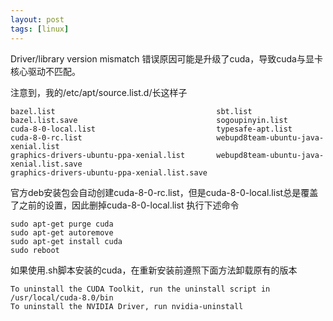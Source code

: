 ```yaml
---
layout: post
tags: [linux]
---
```


Driver/library version mismatch 错误原因可能是升级了cuda，导致cuda与显卡核心驱动不匹配。

注意到，我的/etc/apt/source.list.d/长这样子

```
bazel.list                                    sbt.list
bazel.list.save                               sogoupinyin.list
cuda-8-0-local.list                           typesafe-apt.list
cuda-8-0-rc.list                              webupd8team-ubuntu-java-xenial.list
graphics-drivers-ubuntu-ppa-xenial.list       webupd8team-ubuntu-java-xenial.list.save
graphics-drivers-ubuntu-ppa-xenial.list.save
```

官方deb安装包会自动创建cuda-8-0-rc.list，但是cuda-8-0-local.list总是覆盖了之前的设置，因此删掉cuda-8-0-local.list
执行下述命令

```shell
sudo apt-get purge cuda
sudo apt-get autoremove
sudo apt-get install cuda
sudo reboot
```

如果使用.sh脚本安装的cuda，在重新安装前遵照下面方法卸载原有的版本
```
To uninstall the CUDA Toolkit, run the uninstall script in /usr/local/cuda-8.0/bin
To uninstall the NVIDIA Driver, run nvidia-uninstall
```
